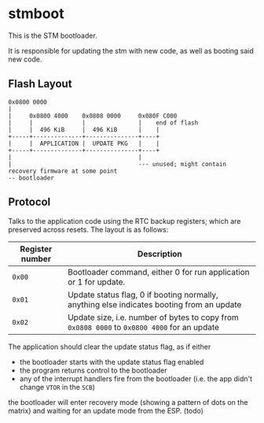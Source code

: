 # stmboot

This is the STM bootloader.

It is responsible for updating the stm with new code, as well as booting said new code.

## Flash Layout

```
0x0800 0000        										
|                                    
|     0x0800 4000    0x0808 0000     0x080F C000
|     |              |               |    end of flash
|     |  496 KiB     |  496 KiB      |    |
+-----+--------------+---------------+----+
|     |  APPLICATION |  UPDATE PKG   |    |
+-----+--------------+---------------+----+
|                                    |  
|                                    --- unused; might contain recovery firmware at some point
-- bootloader                        
```

## Protocol

Talks to the application code using the RTC backup registers; which are preserved across resets.
The layout is as follows:

| Register number | Description |
| --------------- | ----------- |
| `0x00` | Bootloader command, either 0 for run application or 1 for update. |
| `0x01` | Update status flag, 0 if booting normally, anything else indicates booting from an update |
| `0x02` | Update size, i.e. number of bytes to copy from `0x0808 0000` to `0x0800 4000` for an update |

The application should clear the update status flag, as if either

- the bootloader starts with the update status flag enabled
- the program returns control to the bootloader
- any of the interrupt handlers fire from the bootloader (i.e. the app didn't change `VTOR` in the `SCB`)

the bootloader will enter recovery mode (showing a pattern of dots on the matrix) and waiting for an update mode from the ESP.
(todo)
